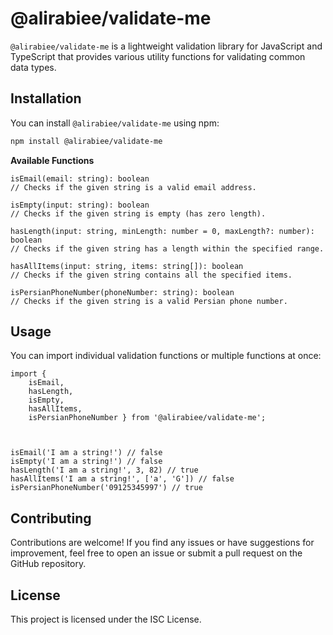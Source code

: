 # @alirabiee/validate-me

`@alirabiee/validate-me` is a lightweight validation library for JavaScript and TypeScript that provides various utility functions for validating common data types.

## Installation

You can install `@alirabiee/validate-me` using npm:

```bash
npm install @alirabiee/validate-me
```

**Available Functions**

```
isEmail(email: string): boolean
// Checks if the given string is a valid email address.

isEmpty(input: string): boolean
// Checks if the given string is empty (has zero length).

hasLength(input: string, minLength: number = 0, maxLength?: number): boolean
// Checks if the given string has a length within the specified range.

hasAllItems(input: string, items: string[]): boolean
// Checks if the given string contains all the specified items.

isPersianPhoneNumber(phoneNumber: string): boolean
// Checks if the given string is a valid Persian phone number.
```

## Usage
You can import individual validation functions or multiple functions at once:

```
import { 
    isEmail,
    hasLength,
    isEmpty,
    hasAllItems,
    isPersianPhoneNumber } from '@alirabiee/validate-me';



isEmail('I am a string!') // false
isEmpty('I am a string!') // false
hasLength('I am a string!', 3, 82) // true
hasAllItems('I am a string!', ['a', 'G']) // false
isPersianPhoneNumber('09125345997') // true
```

## Contributing
Contributions are welcome! If you find any issues or have suggestions for improvement,
feel free to open an issue or submit a pull request on the GitHub repository.

## License
This project is licensed under the ISC License.